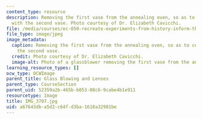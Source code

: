 ```yaml
---
content_type: resource
description: Removing the first vase from the annealing oven, so as to combine it
  with the second vase. Photo courtesy of Dr. Elizabeth Cavicchi.
file: /media/courses/ec-050-recreate-experiments-from-history-inform-the-future-from-the-past-galileo-january-iap-2010/a67643dba5d2c64fd3ba1618a32901be_IMG_3707.jpg
file_type: image/jpeg
image_metadata:
  caption: Removing the first vase from the annealing oven, so as to combine it with
    the second vase.
  credit: Photo courtesy of Dr. Elizabeth Cavicchi.
  image-alt: Photo of a glassblower removing the first vase from the annealing oven.
learning_resource_types: []
ocw_type: OCWImage
parent_title: Glass Blowing and Lenses
parent_type: CourseSection
parent_uid: 52359a2b-465b-b053-08c6-9cabe4b1e911
resourcetype: Image
title: IMG_3707.jpg
uid: a67643db-a5d2-c64f-d3ba-1618a32901be
---
```

